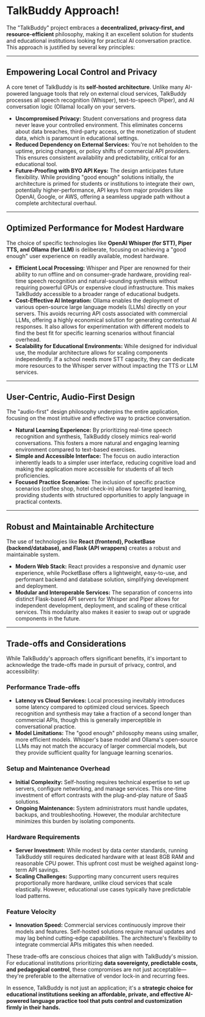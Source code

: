# TalkBuddy Approach!

The "TalkBuddy" project embraces a **decentralized, privacy-first, and resource-efficient** philosophy, making it an excellent solution for students and educational institutions looking for practical AI conversation practice. This approach is justified by several key principles:

---

## **Empowering Local Control and Privacy**

A core tenet of TalkBuddy is its **self-hosted architecture**. Unlike many AI-powered language tools that rely on external cloud services, TalkBuddy processes all speech recognition (Whisper), text-to-speech (Piper), and AI conversation logic (Ollama) locally on your servers.

* **Uncompromised Privacy:** Student conversations and progress data never leave your controlled environment. This eliminates concerns about data breaches, third-party access, or the monetization of student data, which is paramount in educational settings.
* **Reduced Dependency on External Services:** You're not beholden to the uptime, pricing changes, or policy shifts of commercial API providers. This ensures consistent availability and predictability, critical for an educational tool.
* **Future-Proofing with BYO API Keys:** The design anticipates future flexibility. While providing "good enough" solutions initially, the architecture is primed for students or institutions to integrate their own, potentially higher-performance, API keys from major providers like OpenAI, Google, or AWS, offering a seamless upgrade path without a complete architectural overhaul.

---

## **Optimized Performance for Modest Hardware**

The choice of specific technologies like **OpenAI Whisper (for STT), Piper TTS, and Ollama (for LLM)** is deliberate, focusing on achieving a "good enough" user experience on readily available, modest hardware.

* **Efficient Local Processing:** Whisper and Piper are renowned for their ability to run offline and on consumer-grade hardware, providing real-time speech recognition and natural-sounding synthesis without requiring powerful GPUs or expensive cloud infrastructure. This makes TalkBuddy accessible to a broader range of educational budgets.
* **Cost-Effective AI Integration:** Ollama enables the deployment of various open-source large language models (LLMs) directly on your servers. This avoids recurring API costs associated with commercial LLMs, offering a highly economical solution for generating contextual AI responses. It also allows for experimentation with different models to find the best fit for specific learning scenarios without financial overhead.
* **Scalability for Educational Environments:** While designed for individual use, the modular architecture allows for scaling components independently. If a school needs more STT capacity, they can dedicate more resources to the Whisper server without impacting the TTS or LLM services.

---

## **User-Centric, Audio-First Design**

The "audio-first" design philosophy underpins the entire application, focusing on the most intuitive and effective way to practice conversation.

* **Natural Learning Experience:** By prioritizing real-time speech recognition and synthesis, TalkBuddy closely mimics real-world conversations. This fosters a more natural and engaging learning environment compared to text-based exercises.
* **Simple and Accessible Interface:** The focus on audio interaction inherently leads to a simpler user interface, reducing cognitive load and making the application more accessible for students of all tech proficiencies.
* **Focused Practice Scenarios:** The inclusion of specific practice scenarios (coffee shop, hotel check-in) allows for targeted learning, providing students with structured opportunities to apply language in practical contexts.

---

## **Robust and Maintainable Architecture**

The use of technologies like **React (frontend), PocketBase (backend/database), and Flask (API wrappers)** creates a robust and maintainable system.

* **Modern Web Stack:** React provides a responsive and dynamic user experience, while PocketBase offers a lightweight, easy-to-use, and performant backend and database solution, simplifying development and deployment.
* **Modular and Interoperable Services:** The separation of concerns into distinct Flask-based API servers for Whisper and Piper allows for independent development, deployment, and scaling of these critical services. This modularity also makes it easier to swap out or upgrade components in the future.

---

## **Trade-offs and Considerations**

While TalkBuddy's approach offers significant benefits, it's important to acknowledge the trade-offs made in pursuit of privacy, control, and accessibility:

### **Performance Trade-offs**
* **Latency vs Cloud Services:** Local processing inevitably introduces some latency compared to optimized cloud services. Speech recognition and synthesis may take a fraction of a second longer than commercial APIs, though this is generally imperceptible in conversational practice.
* **Model Limitations:** The "good enough" philosophy means using smaller, more efficient models. Whisper's base model and Ollama's open-source LLMs may not match the accuracy of larger commercial models, but they provide sufficient quality for language learning scenarios.

### **Setup and Maintenance Overhead**
* **Initial Complexity:** Self-hosting requires technical expertise to set up servers, configure networking, and manage services. This one-time investment of effort contrasts with the plug-and-play nature of SaaS solutions.
* **Ongoing Maintenance:** System administrators must handle updates, backups, and troubleshooting. However, the modular architecture minimizes this burden by isolating components.

### **Hardware Requirements**
* **Server Investment:** While modest by data center standards, running TalkBuddy still requires dedicated hardware with at least 8GB RAM and reasonable CPU power. This upfront cost must be weighed against long-term API savings.
* **Scaling Challenges:** Supporting many concurrent users requires proportionally more hardware, unlike cloud services that scale elastically. However, educational use cases typically have predictable load patterns.

### **Feature Velocity**
* **Innovation Speed:** Commercial services continuously improve their models and features. Self-hosted solutions require manual updates and may lag behind cutting-edge capabilities. The architecture's flexibility to integrate commercial APIs mitigates this when needed.

These trade-offs are conscious choices that align with TalkBuddy's mission. For educational institutions prioritizing **data sovereignty, predictable costs, and pedagogical control**, these compromises are not just acceptable—they're preferable to the alternative of vendor lock-in and recurring fees.

In essence, TalkBuddy is not just an application; it's a **strategic choice for educational institutions seeking an affordable, private, and effective AI-powered language practice tool that puts control and customization firmly in their hands.**
